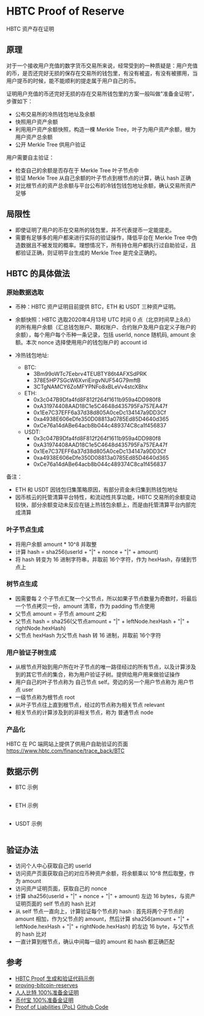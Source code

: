 # HBTC Proof of Reserve

HBTC 资产存在证明

## 原理

对于一个接收用户充值的数字货币交易所来说，经常受到的一种质疑是：用户充值的币，是否还完好无损的保存在交易所的钱包里，有没有被盗，有没有被挪用，当用户提币的时候，能不能顺利的提走属于用户自己的币。

证明用户充值的币还完好无损的存在交易所钱包里的方案一般叫做"准备金证明"，步骤如下：

- 公布交易所的冷热钱包地址及余额
- 快照用户资产余额
- 利用用户资产余额快照，构造一棵 Merkle Tree，叶子为用户资产余额，根为用户资产总余额
- 公开 Merkle Tree 供用户验证

用户需要自主验证：

- 检查自己的余额是否存在于 Merkle Tree 叶子节点中
- 验证 Merkle Tree 从自己余额的叶子节点到根节点的计算，确认 hash 正确
- 对比根节点的资产总余额与平台公布的冷钱包钱包地址余额，确认交易所资产足够

## 局限性

- 即使证明了用户的币在交易所的钱包里，并不代表提币一定能提走。
- 需要有足够多的用户都来进行实际的验证操作，降低平台在 Merkle Tree 中伪造数据且不被发现的概率。理想情况下，所有持仓用户都执行过自助验证，且都验证正确，则证明平台生成的 Merkle Tree 是完全正确的。

## HBTC 的具体做法

### 原始数据选取

- 币种：HBTC 资产证明目前提供 BTC，ETH 和 USDT 三种资产证明。

- 余额快照：HBTC 选取2020年4月13号 UTC 时间 0 点（北京时间早上8点）的所有用户余额（汇总钱包账户、期权账户、合约账户及用户自定义子账户的余额），每个用户每个币种一条记录，包括 userId, nonce 随机码, amount 余额。本次 nonce 选择使用用户的钱包账户的 account id

- 冷热钱包地址:
  - BTC:
    - 3Bm99oWTc7Eebrv4TEUBTY86t4AFXSdPRK
    - 378E5HP7SGcW6XvriEirgvNUF54G79mftB
    - 3CTgNAMCY6ZoMFYPNFo8xBLeVv4stcXBhx
  - ETH:
    - 0x3c047B9Dfa4fd8F812f264f1611b959a4DD980f8
    - 0xA31974408AAD18C1e5C4648d435795Fa757EA47f
    - 0x1Ee7C37EFF6a37d38d805A0ceDc134147a9DD3Cf
    - 0xa4938E606eDfe350D08813a0785Ed85D4640d365
    - 0xCe76a14dABe64acb8b044c489374C8ca1f456837
  - USDT:
    - 0x3c047B9Dfa4fd8F812f264f1611b959a4DD980f8
    - 0xA31974408AAD18C1e5C4648d435795Fa757EA47f
    - 0x1Ee7C37EFF6a37d38d805A0ceDc134147a9DD3Cf
    - 0xa4938E606eDfe350D08813a0785Ed85D4640d365
    - 0xCe76a14dABe64acb8b044c489374C8ca1f456837

备注：

- ETH 和 USDT 因钱包归集策略原因，有部分资金未归集到热钱包地址
- 因币核云的托管清算平台特性，和流动性共享功能，HBTC 交易所的余额变动较快，部分余额变动未反应在链上热钱包余额上，而是由托管清算平台内部完成清算

### 叶子节点生成

- 将用户余额 amount * 10^8 并取整
- 计算 hash = sha256(userId + "|" + nonce + "|" + amount)
- 将 hash 转变为 16 进制字符串，并取前 16个字符，作为 hexHash，存储到节点上

### 树节点生成

- 因需要每 2 个子节点汇聚一个父节点，所以如果子节点数量为奇数时，将最后一个节点拷贝一份，amount 清零，作为 padding 节点使用
- 父节点 amount = 子节点 amount 之和
- 父节点 hash = sha256(父节点amount + "|" + leftNode.hexHash + "|" + rightNode.hexHash)
- 父节点 hexHash 为父节点 hash 转 16 进制，并取前 16个字符

### 用户验证子树生成

- 从根节点开始到用户所在叶子节点的唯一路径经过的所有节点，以及计算涉及到的其它节点的集合，称为用户验证子树。提供给用户用来做验证操作
- 用户自己的叶子节点称为 自己节点 self。旁边的另一个用户节点称为 用户节点 user
- 一级节点称为根节点 root
- 从叶子节点往上直到根节点，经过的节点称为相关节点 relevant
- 相关节点的计算涉及到的非相关节点，称为 普通节点 node

### 产品化

HBTC 在 PC 端网站上提供了供用户自助验证的页面 https://www.hbtc.com/finance/trace_back/BTC

## 数据示例

- BTC 示例

```json
```

- ETH 示例

```json
```

- USDT 示例

```json
```

## 验证办法

- 访问个人中心获取自己的 userId
- 访问资产页面获取自己的对应币种资产余额，将余额乘以 10^8 然后取整，作为 amount
- 访问资产证明页面，获取自己的 nonce
- 计算 sha256(userId + "|" + nonce + "|" + amount) 左边 16 bytes，与资产证明页面的 self 节点的 hash 比对
- 从 self 节点一直向上，计算验证每个节点的 hash : 首先将两个子节点的 amount 相加，作为父节点的 amount，然后计算 sha256(amount + "|" + leftNode.hexHash + "|" + rightNode.hexHash) 的左边 16 byte，与父节点的 hash 比对
- 一直计算到根节点，确认中间每一级的 amount 和 hash 都正确匹配

## 参考

- [HBTC Proof 生成和验证代码示例](https://github.com/bhexofficial/asset-proof)
- [proving-bitcoin-reserves](https://iwilcox.me.uk/2014/proving-bitcoin-reserves)
- [人人比特 100%准备金证明](https://github.com/RenrenBit/ProofOfReserves)
- [币付宝 100%准备金证明](https://www.bifubao.com/2014/03/16/proof-of-reserves/)
- [Proof of Liabilities (PoL)](http://syskall.com/proof-of-liabilities/) [Github Code](https://github.com/olalonde/proof-of-liabilities)
